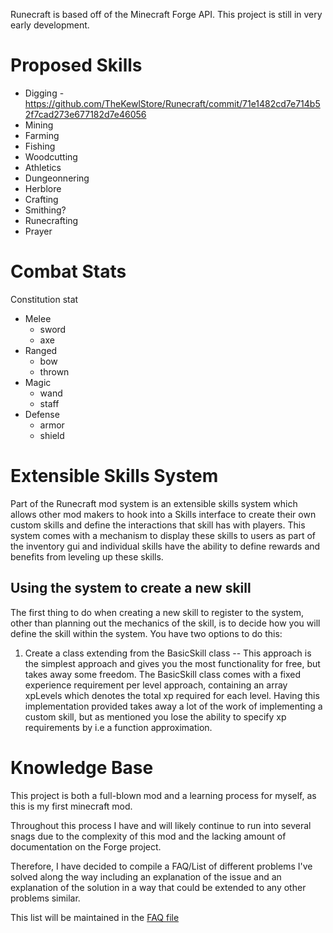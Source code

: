 Runecraft is based off of the Minecraft Forge API.
This project is still in very early development.

# Proposed Skills
* Digging - https://github.com/TheKewlStore/Runecraft/commit/71e1482cd7e714b52f7cad273e677182d7e46056
* Mining
* Farming
* Fishing
* Woodcutting
* Athletics
* Dungeonnering
* Herblore
* Crafting
* Smithing?
* Runecrafting
* Prayer

# Combat Stats
Constitution stat
* Melee
  * sword
  * axe
* Ranged
  * bow
  * thrown
* Magic
  * wand
  * staff
* Defense
  * armor
  * shield

# Extensible Skills System
Part of the Runecraft mod system is an extensible skills system which allows other mod makers to hook into a Skills interface to create their own custom skills and define the interactions that skill has with players. This system comes with a mechanism to display these skills to users as part of the inventory gui and individual skills have the ability to define rewards and benefits from leveling up these skills.

## Using the system to create a new skill
The first thing to do when creating a new skill to register to the system, other than planning out the mechanics of the skill, is to decide how you will define the skill within the system. You have two options to do this:
1) Create a class extending from the BasicSkill class -- This approach is the simplest approach and gives you the most functionality for free, but takes away some freedom. The BasicSkill class comes with a fixed experience requirement per level approach, containing an array xpLevels which denotes the total xp required for each level. Having this implementation provided takes away a lot of the work of implementing a custom skill, but as mentioned you lose the ability to specify xp requirements by i.e a function approximation.

# Knowledge Base
This project is both a full-blown mod and a learning process for myself, as this is my first minecraft mod.

Throughout this process I have and will likely continue to run into several snags due to the complexity of this mod 
and the lacking amount of documentation on the Forge project.

Therefore, I have decided to compile a FAQ/List of different problems I've solved along the way including an explanation
 of the issue and an explanation of the solution in a way that could be extended to any other problems similar.
 
This list will be maintained in the [FAQ file](FAQ.md)
